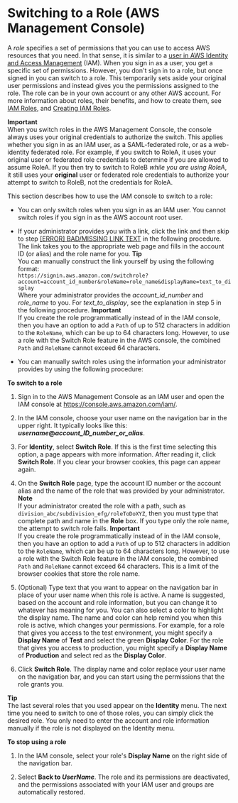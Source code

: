 # Switching to a Role \(AWS Management Console\)<a name="id_roles_use_switch-role-console"></a>

A *role* specifies a set of permissions that you can use to access AWS resources that you need\. In that sense, it is similar to a [user in AWS Identity and Access Management](http://docs.aws.amazon.com/IAM/latest/UserGuide/id.html) \(IAM\)\. When you sign in as a user, you get a specific set of permissions\. However, you don't sign in to a role, but once signed in you can switch to a role\. This temporarily sets aside your original user permissions and instead gives you the permissions assigned to the role\. The role can be in your own account or any other AWS account\. For more information about roles, their benefits, and how to create them, see [IAM Roles](id_roles.md), and [Creating IAM Roles](id_roles_create.md)\.

**Important**  
When you switch roles in the AWS Management Console, the console always uses your original credentials to authorize the switch\. This applies whether you sign in as an IAM user, as a SAML\-federated role, or as a web\-identity federated role\. For example, if you switch to RoleA, it uses your original user or federated role credentials to determine if you are allowed to assume RoleA\. If you then try to switch to RoleB *while you are using RoleA*, it still uses your **original** user or federated role credentials to authorize your attempt to switch to RoleB, not the credentials for RoleA\.

This section describes how to use the IAM console to switch to a role:

+ You can only switch roles when you sign in as an IAM user\. You cannot switch roles if you sign in as the AWS account root user\.

+ If your administrator provides you with a link, click the link and then skip to step [[ERROR] BAD/MISSING LINK TEXT](#StepJumpToHere) in the following procedure\. The link takes you to the appropriate web page and fills in the account ID \(or alias\) and the role name for you\.
**Tip**  
You can manually construct the link yourself by using the following format:  
`https://signin.aws.amazon.com/switchrole?account=account_id_number&roleName=role_name&displayName=text_to_display`  
Where your administrator provides the *account\_id\_number* and *role\_name* to you\. For *text\_to\_display*, see the explanation in step 5 in the following procedure\.
**Important**  
If you create the role programmatically instead of in the IAM console, then you have an option to add a `Path` of up to 512 characters in addition to the `RoleName`, which can be up to 64 characters long\. However, to use a role with the Switch Role feature in the AWS console, the combined `Path` and `RoleName` cannot exceed 64 characters\.

+ You can manually switch roles using the information your administrator provides by using the following procedure: 

**To switch to a role**

1. Sign in to the AWS Management Console as an IAM user and open the IAM console at [https://console\.aws\.amazon\.com/iam/](https://console.aws.amazon.com/iam/)\.

1. In the IAM console, choose your user name on the navigation bar in the upper right\. It typically looks like this: ***username*@*account\_ID\_number\_or\_alias***\.

1. For **Identity**, select **Switch Role**\. If this is the first time selecting this option, a page appears with more information\. After reading it, click **Switch Role**\. If you clear your browser cookies, this page can appear again\.

1. On the **Switch Role** page, type the account ID number or the account alias and the name of the role that was provided by your administrator\.
**Note**  
If your administrator created the role with a path, such as `division_abc/subdivision_efg/roleToDoXYZ`, then you must type that complete path and name in the **Role** box\. If you type only the role name, the attempt to switch role fails\.
**Important**  
If you create the role programmatically instead of in the IAM console, then you have an option to add a `Path` of up to 512 characters in addition to the `RoleName`, which can be up to 64 characters long\. However, to use a role with the Switch Role feature in the IAM console, the combined `Path` and `RoleName` cannot exceed 64 characters\. This is a limit of the browser cookies that store the role name\.

1. \(Optional\) Type text that you want to appear on the navigation bar in place of your user name when this role is active\. A name is suggested, based on the account and role information, but you can change it to whatever has meaning for you\. You can also select a color to highlight the display name\. The name and color can help remind you when this role is active, which changes your permissions\. For example, for a role that gives you access to the test environment, you might specify a **Display Name** of **Test** and select the green **Display Color**\. For the role that gives you access to production, you might specify a **Display Name** of **Production** and select red as the **Display Color**\.

1. Click **Switch Role**\. The display name and color replace your user name on the navigation bar, and you can start using the permissions that the role grants you\.

**Tip**  
The last several roles that you used appear on the **Identity** menu\. The next time you need to switch to one of those roles, you can simply click the desired role\. You only need to enter the account and role information manually if the role is not displayed on the Identity menu\.

**To stop using a role**

1. In the IAM console, select your role's **Display Name** on the right side of the navigation bar\.

1. Select **Back to *UserName***\. The role and its permissions are deactivated, and the permissions associated with your IAM user and groups are automatically restored\.